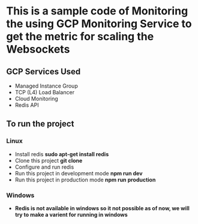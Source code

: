 # This is a sample code of Monitoring the using GCP Monitoring Service to get the metric for scaling the Websockets

## GCP Services Used

- Managed Instance Group
- TCP (L4) Load Balancer
- Cloud Monitoring
- Redis API

## To run the project

### Linux

- Install redis **sudo apt-get install redis**
- Clone this project **git clone <URL>**
- Configure and run redis
- Run this project in development mode **npm run dev**
- Run this project in production mode **npm run production**

### Windows

- **Redis is not available in windows so it not possible as of now, we will try to make a varient for running in windows**
